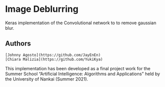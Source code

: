 # Image Deblurring
Keras implementation of the Convolutional network to to remove gaussian blur. 

## Authors
	[Johnny Agosto](https://github.com/JayEnEn) 
	[Chiara Malizia](https://github.com/YukiKya) 

This implementation has been developed as a final project work for the Summer School “Artificial Intelligence: Algorithms and Applications” held by the University of Nankai (Summer 2021).

